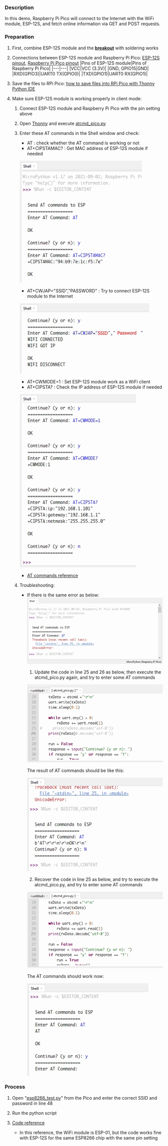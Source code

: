 ### Description

In this demo, Raspberry Pi Pico will connect to the Internet with the WiFi module, ESP-12S, and fetch online information via GET and POST requests.



### Preparation

1. First, combine ESP-12S module and the **[breakout](https://www.tinytronics.nl/shop/en/tools-and-mounting/prototyping-supplies/breakout-boards/esp8266-wifi-module-esp-12-breakout-board)** with soldering works

2. Connections between ESP-12S module and Raspberry Pi Pico: [ESP-12S pinout](https://tasmota.github.io/docs/Pinouts/#esp-12s), [Raspberry Pi Pico pinout](https://learn.adafruit.com/getting-started-with-raspberry-pi-pico-circuitpython/pinouts)
    |Pins of ESP-12S module|Pins of Raspberry Pi Pico|
    |---|---|
    |VCC|VCC (3.3V)|
    |GND, GPIO15|GND|
    |RXD(GPIO3)|UART0 TX(GPIO0)|
    |TXD(GPIO1)|UART0 RX(GPIO1)|

3. Save the files to RPi Pico: [how to save files into RPi Pico with Thonny Python IDE](https://github.com/edenchiang/PlayWithDataFoundry/tree/master/examples/ESP32_to_Pyboard#how-to-copy-a-file-to-pyboard-with-thoony)

4. Make sure ESP-12S module is working properly in client mode: 
    1. Connect ESP-12S module and Raspberry Pi Pico with the pin setting above
    2. Open [Thonny](https://thonny.org/) and execute [atcmd_pico.py](atcmd_pico.py)
    3. Enter these AT commands in the Shell window and check:
        * AT : check whether the AT command is working or not
        * AT+CIPSTAMAC? : Get MAC address of ESP-12S module if needed

        ![](images/ATCMD_2.JPG)

        * AT+CWJAP="SSID","PASSWORD" : Try to connect ESP-12S module to the Internet

        ![](images/ATCMD_3.JPG)

        * AT+CWMODE=1 : Set ESP-12S module work as a WiFi client
        * AT+CIPSTA? : Check the IP address of ESP-12S module if needed

        ![](images/ATCMD_1.JPG)
        
        * [AT commands reference](http://room-15.github.io/blog/2015/03/26/esp8266-at-command-reference/)
    4. Troubleshooting:
        * If there is the same error as below:
        ![](images/error_decode.JPG)
            1. Update the code in line 25 and 26 as below, then execute the atcmd_pico.py again, and try to enter some AT commands

            ![](images/error_decode_step-1.JPG)

            The result of AT commands should be like this:

            ![](images/error_decode_step-2.JPG)

            2. Recover the code in line 25 as below, and try to execute the atcmd_pico.py, and try to enter some AT commands

            ![](images/error_decode_step-3.JPG)

            The AT commands should work now:

            ![](images/error_decode_step-4.JPG)



### Process

1. Open "[esp8266_test.py](esp8266_test.py)" from the Pico and enter the correct SSID and password in line 48

2. Run the python script

3. [Code reference](https://github.com/Circuit-Digest/rpi-pico-micropython-esp8266-lib)
    - In this reference, the WiFi module is ESP-01, but the code works fine with ESP-12S for the same ESP8266 chip with the same pin setting
